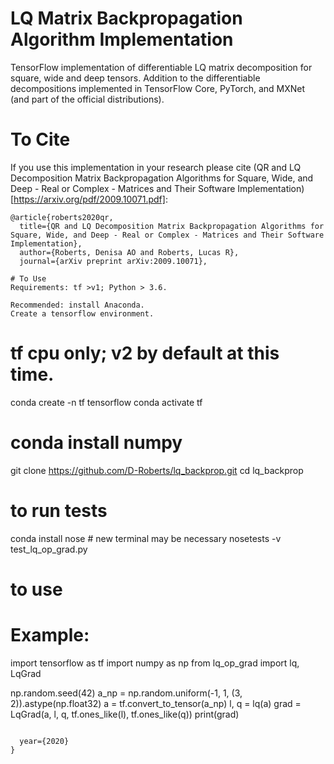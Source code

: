 # LQ Matrix Backpropagation Algorithm Implementation

TensorFlow implementation of differentiable LQ matrix decomposition for square, wide and deep tensors. Addition to the differentiable decompositions implemented in TensorFlow Core, PyTorch, and MXNet (and part of the official distributions).

# To Cite

If you use this implementation in your research please cite (QR and LQ Decomposition Matrix Backpropagation Algorithms for Square, Wide, and Deep - Real or Complex - Matrices and Their Software Implementation)[https://arxiv.org/pdf/2009.10071.pdf]:

```
@article{roberts2020qr,
  title={QR and LQ Decomposition Matrix Backpropagation Algorithms for Square, Wide, and Deep - Real or Complex - Matrices and Their Software Implementation},
  author={Roberts, Denisa AO and Roberts, Lucas R},
  journal={arXiv preprint arXiv:2009.10071},

# To Use
Requirements: tf >v1; Python > 3.6.

Recommended: install Anaconda. 
Create a tensorflow environment.

```
# tf cpu only; v2 by default at this time.

conda create -n tf tensorflow
conda activate tf
# conda install numpy
git clone https://github.com/D-Roberts/lq_backprop.git
cd lq_backprop

# to run tests
conda install nose # new terminal may be necessary
nosetests -v test_lq_op_grad.py 

# to use

# Example:

import tensorflow as tf 
import numpy as np 
from lq_op_grad import lq, LqGrad

np.random.seed(42)
a_np = np.random.uniform(-1, 1, (3, 2)).astype(np.float32)
a = tf.convert_to_tensor(a_np)
l, q = lq(a)
grad = LqGrad(a, l, q, tf.ones_like(l), tf.ones_like(q))
print(grad)
```

  year={2020}
}
```
